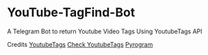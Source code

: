 # YouTube-TagFind-Bot
A Telegram Bot to return Youtube Video Tags Using YoutubeTags API


Credits 
[YoutubeTags](https://pypi.org/project/YoutubeTags)
[Check YoutubeTags](https://github.com/bughunter0/Youtubetags)
[Pyrogram](https://docs.pyrogram.org/)
